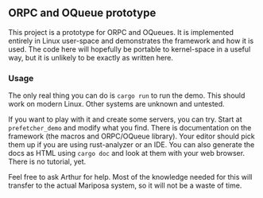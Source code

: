 ## ORPC and OQueue prototype

This project is a prototype for ORPC and OQueues. It is implemented entirely in Linux user-space and demonstrates the
framework and how it is used. The code here will hopefully be portable to kernel-space in a useful way, but it is
unlikely to be exactly as written here.

### Usage

The only real thing you can do is `cargo run` to run the demo. This should work on modern Linux. Other systems are
unknown and untested.

If you want to play with it and create some servers, you can try. Start at `prefetcher_demo` and modify what you find.
There is documentation on the framework (the macros and ORPC/OQueue library). Your editor should pick them up if you are
using rust-analyzer or an IDE. You can also generate the docs as HTML using `cargo doc` and look at them with your web
browser. There is no tutorial, yet.

Feel free to ask Arthur for help. Most of the knowledge needed for this will transfer to the actual Mariposa system, so
it will not be a waste of time.

